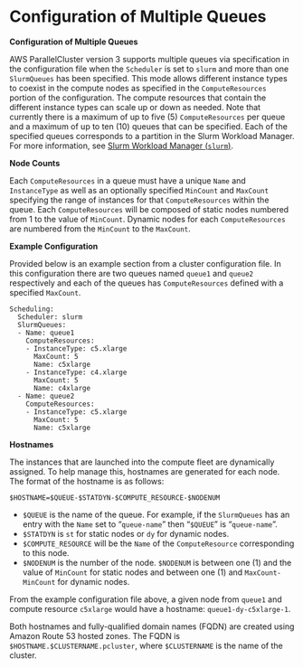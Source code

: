 # Configuration of Multiple Queues<a name="configuration-of-multiple-queues-v3"></a>

**Configuration of Multiple Queues**

AWS ParallelCluster version 3 supports multiple queues via specification in the configuration file when the `Scheduler` is set to `slurm` and more than one ``SlurmQueues`` has been specified\. This mode allows different instance types to coexist in the compute nodes as specified in the ``ComputeResources`` portion of the configuration\. The compute resources that contain the different instance types can scale up or down as needed\. Note that currently there is a maximum of up to five \(5\) `ComputeResources` per queue and a maximum of up to ten \(10\) queues that can be specified\. Each of the specified queues corresponds to a partition in the Slurm Workload Manager\. For more information, see [Slurm Workload Manager \(`slurm`\)](slurm-workload-manager-v3.md)\.

**Node Counts**

Each `ComputeResources` in a queue must have a unique `Name` and `InstanceType` as well as an optionally specified `MinCount` and `MaxCount` specifying the range of instances for that `ComputeResources` within the queue\. Each `ComputeResources` will be composed of static nodes numbered from 1 to the value of `MinCount`\. Dynamic nodes for each `ComputeResources` are numbered from the `MinCount` to the `MaxCount`\.

**Example Configuration**

Provided below is an example section from a cluster configuration file\. In this configuration there are two queues named `queue1` and `queue2` respectively and each of the queues has `ComputeResources` defined with a specified `MaxCount`\.

```
Scheduling:
  Scheduler: slurm
  SlurmQueues:
  - Name: queue1
    ComputeResources:
    - InstanceType: c5.xlarge
      MaxCount: 5
      Name: c5xlarge
    - InstanceType: c4.xlarge
      MaxCount: 5
      Name: c4xlarge
  - Name: queue2
    ComputeResources:
    - InstanceType: c5.xlarge
      MaxCount: 5
      Name: c5xlarge
```

**Hostnames**

The instances that are launched into the compute fleet are dynamically assigned\. To help manage this, hostnames are generated for each node\. The format of the hostname is as follows:

 `$HOSTNAME=$QUEUE-$STATDYN-$COMPUTE_RESOURCE-$NODENUM` 
+ `$QUEUE` is the name of the queue\. For example, if the `SlurmQueues` has an entry with the `Name` set to “`queue-name`” then “`$QUEUE`” is “`queue-name`”\.
+  `$STATDYN` is `st` for static nodes or `dy` for dynamic nodes\. 
+  `$COMPUTE_RESOURCE` will be the `Name` of the `ComputeResource` corresponding to this node\.
+  `$NODENUM` is the number of the node\. `$NODENUM` is between one \(1\) and the value of `MinCount` for static nodes and between one \(1\) and `MaxCount-MinCount` for dynamic nodes\.

From the example configuration file above, a given node from `queue1` and compute resource `c5xlarge` would have a hostname: `queue1-dy-c5xlarge-1`\.

Both hostnames and fully\-qualified domain names \(FQDN\) are created using Amazon Route 53 hosted zones\. The FQDN is `$HOSTNAME.$CLUSTERNAME.pcluster`, where `$CLUSTERNAME` is the name of the cluster\.